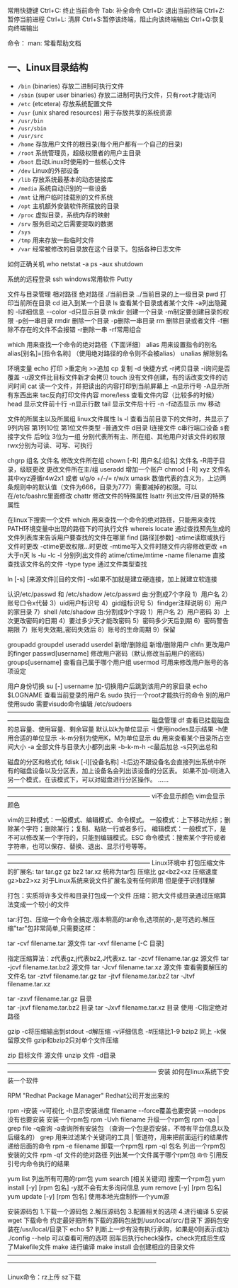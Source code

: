常用快捷键
Ctrl+C:	终止当前命令
Tab:	补全命令
Ctrl+D:	退出当前终端
Ctrl+Z:	暂停当前进程
Ctrl+L: 清屏
Ctrl+S:暂停该终端，阻止向该终端输出 Ctrl+Q:恢复向终端输出

命令：
man:	常看帮助文档

## 一、Linux目录结构
+ `/bin` (binaries) 存放二进制可执行文件
+ `/sbin` (super user binaries) 存放二进制可执行文件，只有`root`才能访问
+ `/etc` (etcetera) 存放系统配置文件
+ `/usr` (unix shared resources) 用于存放共享的系统资源
+ `/usr/bin`	
+ `/usr/sbin`
+ `/usr/src`
+ `/home` 存放用户文件的根目录(每个用户都有一个自己的目录)
+ `/root`	系统管理员，超级权限者的用户主目录
+ `/boot`	启动Linux时使用的一些核心文件
+ `/dev`	Linux的外部设备	
+ `/lib`	存放系统最基本的动态链接库
+ `/media`	系统自动识别的一些设备
+ `/mnt`	让用户临时挂载别的文件系统
+ `/opt`	主机额外安装软件所摆放的目录
+ `/proc`	虚拟目录，系统内存的映射
+ `/srv`	服务启动之后需要提取的数据
+ `/sys`	
+ `/tmp`	用来存放一些临时文件
+ `/var`	经常被修改的目录放在这个目录下。包括各种日志文件

如何正确关机
who netstat -a ps -aux shutdown

系统的远程登录 ssh windows常用软件 Putty

文件与目录管理
相对路径 绝对路径 ./当前目录 ../当前目录的上一级目录
pwd	打印当前所在目录
cd	进入到某一个目录
ls	查看某个目录或者某个文件	-a列出隐藏的 -l详细信息 --color -d只显示目录
mkdir	创建一个目录	-m制定要创建目录的权限 -p创一串目录
rmdir	删除一个目录	-p删除一串目录
rm	删除目录或者文件	-f删除不存在的文件不会报错 -r删除一串	-rf常用组合

which 用来查找一个命令的绝对路径（下面详细）
alias 用来设置指令的别名	alias[别名]=[指令名称]
（使用绝对路径的命令则不会被alias）
unalias	解除别名

环境变量
echo	打印	>重定向 >>追加
cp	复制	-d 快捷方式 -r拷贝目录 -i询问是否覆盖 -u源文件比目标文件新才会拷贝
touch	没有文件创建，有的话改变文件的访问时间
cat	读一个文件，并把读出的内容打印到当前屏幕上 -n显示行号 -A显示所有东西出来 tac反向打印文件内容
more/less 查看文件内容（比较多的时候）
head	显示文件前十行 -n显示行数	tail 显示文件后十行 -n	-f动态显示
mv	移动	

文件的所属主以及所属组 linux文件属性
ls -l	查看当前目录下的文件时，共显示了9列内容
第1列10位 第1位文件类型 -普通文件 d目录 l连接文件 c串行端口设备 s套接字文件
后9位 3位为一组 分别代表所有主、所在组、其他用户对该文件的权限 rwx分别为可读、可写、可执行

chgrp 组名 文件名 修改文件所在组
chown [-R] 用户名[:组名] 文件名 -R用于目录，级联更改 更改文件所在主/组
useradd 增加一个账户
chmod [-R] xyz 文件名 其中xyz遵循r4w2x1
或者 u/g/o +/-/= r/w/x
umask 数值代表的含义为，上边两条规则中的默认值（文件为666，目录为777）需要减掉的权限。可以在/etc/bashrc里面修改
chattr 修改文件的特殊属性
lsattr 列出文件/目录的特殊属性

在linux下搜索一个文件
which 用来查找一个命令的绝对路径，只能用来查找PATH环境变量中出现的路径下的可执行文件
whereis locate 通过查找预先生成的文件列表库来告诉用户要查找的文件在哪里
find [路径][参数]
-atime读取或执行文件时更改 -ctime更改权限...时更改 -mtime写入文件时随文件内容修改更改 +n 大于n天
ls -lu -lc -l 分别列出文件的 atime/ctime/mtime
-name filename	直接查找该文件名的文件
-type type	通过文件类型查找

ln [-s] [来源文件][目的文件] -s如果不加就是建立硬连接，加上就建立软连接

认识/etc/passwd 和 /etc/shadow
/etc/passwd 由:分割成7个字段 1）用户名 2）账号口令x代替 3）uid用户标识号 4）gid组标识号 5）findger注释说明 6）用户的家目录 7）shell
/etc/shadow 由:分割成9个字段 1）用户名 2）用户密码 3）上次更改密码的日期 4）要过多少天才能改密码 5）密码多少天后到期 6）密码警告期限 7）账号失效期_密码失效后 8）账号的生命周期 9）保留

groupadd groupdel useradd userdel 新增/删除组 新增/删除用户
chfn 更改用户的finger
passwd[username] 修改用户密码（默认修改当前用户的密码）
groups[username] 查看自己属于哪个用户组
usermod 可用来修改用户账号的各项设定

用户身份切换
su [-] username 加-切换用户后跳到该用户的家目录
echo $LOGNAME	查看当前登录的用户名
sudo	执行一个root才能执行的命令 别的用户使用sudo 需要visudo命令编辑 /etc/sudoers
———————————————————————————————————————————————————————————
磁盘管理
df	查看已挂载磁盘的总容量、使用容量、剩余容量 默认以k为单位显示
-i 使用inodes显示结果 -h使用合适的单位显示 -k-m分别为使用K，M为单位显示
du	用来查看某个目录所占空间大小
-a 全部文件与目录大小都列出来 -b-k-m-h -c最后加总 -s只列出总和

磁盘的分区和格式化
fdisk [-l][设备名称] 
-l:后边不跟设备名会直接列出系统中所有的磁盘设备以及分区表，加上设备名会列出该设备的分区表。
如果不加-l则进入另一个模式，在该模式下，可以对磁盘进行分区操作。
......
———————————————————————————————————————————————————————————
vi不会显示颜色 vim会显示颜色

vim的三种模式：一般模式、编辑模式、命令模式。
一般模式：上下移动光标；删除某个字符；删除某行；复制、粘贴一行或者多行。
编辑模式：一般模式下，是不可以修改某一个字符的，只能到编辑模式。ESC
命令模式：搜索某个字符或者字符串，也可以保存、替换、退出、显示行号等等。
———————————————————————————————————————————————————————————
Linux环境中 打包压缩文件的扩展名: tar tar.gz gz bz2 tar.xz 统称为tar包
压缩比 gz<bz2<xz	压缩速度 gz>bz2>xz
对于Linux系统来说文件扩展名没有任何卵用 但是便于识别理解

打包：实质将许多文件和目录打包成一个文件
压缩：把大文件或目录通过压缩算法变成一个较小的文件

tar:打包、压缩一个命令全搞定.版本稍高的tar命令,选项前的-,是可选的.解压缩"tar"包非常简单,只需要这样：

tar -cvf filename.tar 源文件
tar -xvf filename [-C 目录]

指定压缩算法：z代表gz,j代表bz2,J代表xz.
tar -zcvf filename.tar.gz 	源文件
tar -jcvf filename.tar.bz2 	源文件
tar -Jcvf filename.tar.xz 	源文件
查看需要解压的文件名
tar -ztvf filename.tar.gz
tar -jtvf filename.tar.bz2
tar -Jtvf filename.tar.xz

tar -zxvf filename.tar.gz	目录	
tar -jxvf filename.tar.bz2	目录
tar -Jxvf filename.tar.xz	目录
使用 -C指定绝对路径

gzip	-c将压缩输出到stdout -d解压缩 -v详细信息 -#压缩比1-9
bzip2	同上 -k保留原文件
gzip和bzip2只对单个文件压缩

zip 目标文件 源文件
unzip 文件 -d目录
————————————————————————————————————————————————————————————
安装	如何在linux系统下安装一个软件

RPM	"Redhat Package Manager" Redhat公司开发出来的

rpm -i安装 -v可视化 -h显示安装进度 filename --force覆盖也要安装 --nodeps没有也要安装	安装一个rpm包
rpm -Uvh filename 	升级一个rpm包
rpm -qa | grep file	-q查询 -a查询所有安装包	（查询一个包是否安装，不带有平台信息以及后缀名的）
	grep	用来过滤某个关键词的工具
	|	管道符，用来把前面运行的结果传递给后面的命令
rpm -e filename	卸载一个rpm包
rpm -ql 包名	列出一个rpm包安装的文件
rpm -qf 文件的绝对路径	列出某一个文件属于哪个rpm包
`命令`	引用反引号内命令执行的结果

yum list 列出所有可用的rpm包
yum search [相关关键词]	搜索一个rpm包
yum install [-y] [rpm 包名] -y就不会有太多询问信息
yum remove [-y] [rpm 包名]
yum update [-y] [rpm 包名]
使用本地光盘制作一个yum源

安装源码包 1.下载一个源码包 2.解压源码包 3.配置相关的选项 4.进行编译 5.安装
wget 下载命令 约定最好把所有下载的源码包放到/usr/local/src/目录下 源码包安装在/usr/local/目录下
echo $? 判断上一步有没有执行承购，如果是0则表示成功
./config --help 可以查看可用的选项
回车后执行check操作，check完成后生成了Makefile文件
make 进行编译
make install 会创建相应的目录文件
————————————————————————————————————————————————————————————

Linux命令：rz上传 sz下载